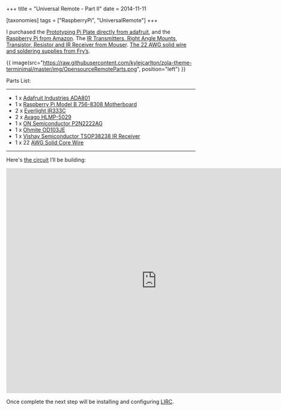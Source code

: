 +++
title = "Universal Remote - Part II"
date = 2014-11-11

[taxonomies]
tags = ["RaspberryPi", "UniversalRemote"]
+++

I purchased the [Prototyping Pi Plate directly from adafruit](https://www.adafruit.com/product/801), and the [Raspberry Pi from Amazon](https://www.amazon.com/Raspberry-Pi-Motherboard-RASPBRRYPCBA512-MC-RP001-CLR/dp/B01CF0RTUG). The [IR Transmitters, Right Angle Mounts, Transistor, Resistor and IR Receiver from Mouser](http://www.mouser.com/). [The 22 AWG solid wire and soldering supplies from Fry’s](http://www.frys.com/).

{{ image(src="https://raw.githubusercontent.com/kylejcarlton/zola-theme-terminimal/master/img/OpensourceRemoteParts.png",
         position="left") }}


Parts List:

---
- 1 x [Adafruit Industries ADA801](https://octopart.com/801-adafruit+industries-24605284)
- 1 x [Raspberry Pi Model B 756-8308 Motherboard](https://en.wikipedia.org/wiki/Raspberry_Pi)
- 2 x [Everlight IR333C](https://octopart.com/ir333c-everlight-17677690)
- 2 x [Avago HLMP-5029](https://octopart.com/hlmp-5029-avago-549484)
- 1 x [ON Semiconductor P2N2222AG](https://octopart.com/p2n2222ag-on+semiconductor-55396558)
- 1 x [Ohmite OD103JE](https://octopart.com/od103je-ohmite-133027)
- 1 x [Vishay Semiconductor TSOP38238 IR Receiver](https://octopart.com/tsop38238-vishay-5517697)
- 1 x 22 [AWG Solid Core Wire](http://www.frys.com/product/7716148/)
---

Here's [the circuit](https://upverter.com/alexbain/f24516375cfae8b9/Open-Source-Universal-Remote/#/) I’ll be building: 

<iframe width='800' height='600' frameborder='0' scrolling='no' src='https://upverter.com/eda/embed/#designId=f24516375cfae8b9'></iframe>

Once complete the next step will be installing and configuring [LIRC](https://www.lirc.org/).